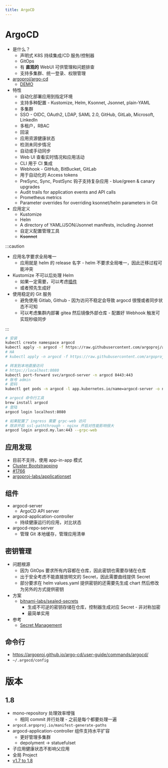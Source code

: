 ```yaml
---
title: ArgoCD
---
```


# ArgoCD
* 是什么？
  * 声明式 K8S 持续集成/CD 服务/控制器
  * GitOps
  * 有 __直观的__ WebUI 可供管理和问题排查
  * 支持多集群、统一登录、权限管理
* [argoproj/argo-cd](https://github.com/argoproj/argo-cd)
  * [DEMO](https://cd.apps.argoproj.io/)
* 特性
  * 自动化部署应用到指定环境
  * 支持多种配置 - Kustomize, Helm, Ksonnet, Jsonnet, plain-YAML
  * 多集群
  * SSO - OIDC, OAuth2, LDAP, SAML 2.0, GitHub, GitLab, Microsoft, LinkedIn
  * 多租户，RBAC
  * 回滚
  * 应用资源健康状态
  * 检测未同步情况
  * 自动或手动同步
  * Web UI 查看实时情况和应用活动
  * CLI 用于 CI 集成
  * Webhook - GitHub, BitBucket, GitLab
  * 用于自动化的 Access tokens
  * PreSync, Sync, PostSync 钩子支持复杂应用 - blue/green & canary upgrades
  * Audit trails for application events and API calls
  * Prometheus metrics
  * Parameter overrides for overriding ksonnet/helm parameters in Git
* 应用定义
  * Kustomize
  * Helm
  * A directory of YAML/JSON/Jsonnet manifests, including Jsonnet
  * 自定义配置管理工具
  * ~~Ksonnet~~

:::caution

* 应用名字要求全局唯一
  * 应用就是 helm 的 release 名字 - helm 不要求全局唯一，因此迁移过程可能冲突
* Kustomize 不可以后处理 Helm
  * 如果一定需要，可以考虑[插件](https://dev.to/camptocamp-ops/use-kustomize-to-post-render-helm-charts-in-argocd-2ml6)
  * 或者预先生成好
* 使用稳定的 Git 服务
  * 避免使用 Gitlab, Github - 因为访问不稳定会导致 argocd 很慢或者同步状态不可知
  * 可以考虑集群内部署 gitea 然后镜像外部仓库 - 配置好 Webhook 触发可实现秒级同步

:::

```bash
# 安装
kubectl create namespace argocd
kubectl apply -n argocd -f https://raw.githubusercontent.com/argoproj/argo-cd/stable/manifests/install.yaml
# HA
# kubectl apply -n argocd -f https://raw.githubusercontent.com/argoproj/argo-cd/stable/manifests/ha/install.yaml

# 转发到本地直接访问
# https://localhost:8080
kubectl port-forward svc/argocd-server -n argocd 8443:443
# 账号 admin
# 密码
kubectl get pods -n argocd -l app.kubernetes.io/name=argocd-server -o name | cut -d'/' -f 2

# argocd 命令行工具
brew install argocd
# 登陆
argocd login localhost:8080

# 如果配置了 ingress 需要 grpc-web 访问
# 除非开启 ssl-paththrough - nginx 开启对性能影响很大
argocd login argocd.my.lan:443 --grpc-web
```

## 应用发现
* 目前不支持，使用 app-in-app 模式
* [Cluster Bootstrapping](https://argoproj.github.io/argo-cd/operator-manual/cluster-bootstrapping/)
* [#1766](https://github.com/argoproj/argo-cd/issues/1766)
* [argoproj-labs/applicationset](https://github.com/argoproj-labs/applicationset)

## 组件
* argocd-server
  * ArgoCD API server
* argocd-application-controller
  * 持续健康运行的应用，对比状态
* argocd-repo-server
  * 管理 Git 本地缓存，管理应用清单

## 密钥管理
* 问题根源
  * 因为 GitOps 要求所有内容都在仓库，因此密钥也需要存储在仓库
  * 出于安全考虑不能直接放明文的 Secret，因此需要曲线提供 Secret
  * 部分要求在 helm values.yaml 提供密钥的还需要先生成 chart 然后修改为另外的方式提供密钥
* 方案
  * [bitnami-labs/sealed-secrets](https://github.com/bitnami-labs/sealed-secrets)
    * 生成不可逆的密钥存储在仓库，控制器生成对应 Secret - 非对称加密
    * 最简单实用
* 参考
  * [Secret Management](https://argoproj.github.io/argo-cd/operator-manual/secret-management/)

## 命令行
* https://argoproj.github.io/argo-cd/user-guide/commands/argocd/
* `~/.argocd/config`

# 版本

## 1.8
* mono-repository 处理效率增强
  * 相同 commit 并行处理 - 之前是每个都要处理一遍
* `argocd.argoproj.io/manifest-generate-paths`
* argocd-application-controller 组件支持水平扩容
  * 更好管理多集群
  * depolyment -> statuefulset
* 子应用健康状态不影响父应用
* 全局 Project
* [v1.7 to 1.8](https://argoproj.github.io/argo-cd/operator-manual/upgrading/1.7-1.8/)
